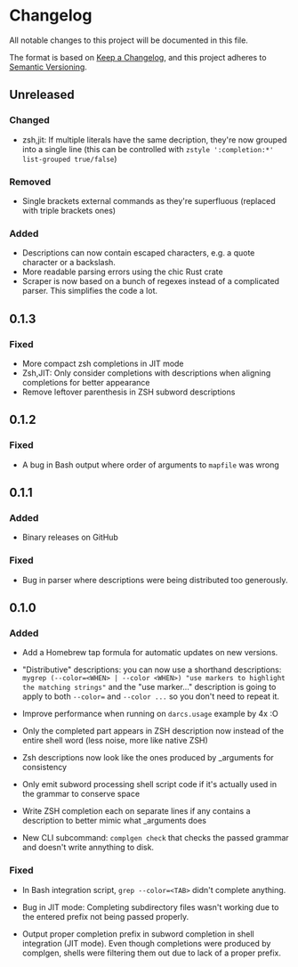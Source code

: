 # Changelog

All notable changes to this project will be documented in this file.

The format is based on [Keep a Changelog](https://keepachangelog.com/en/1.0.0/),
and this project adheres to [Semantic Versioning](https://semver.org/spec/v2.0.0.html).

## Unreleased

### Changed

- zsh,jit: If multiple literals have the same decription, they're now grouped into a single line (this can be
  controlled with `zstyle ':completion:*' list-grouped true/false`)

### Removed

- Single brackets external commands as they're superfluous (replaced with triple brackets ones)

### Added

- Descriptions can now contain escaped characters, e.g. a quote character or a backslash.
- More readable parsing errors using the chic Rust crate
- Scraper is now based on a bunch of regexes instead of a complicated parser.  This simplifies the code a lot.

## 0.1.3
### Fixed

- More compact zsh completions in JIT mode
- Zsh,JIT: Only consider completions with descriptions when aligning completions for better appearance
- Remove leftover parenthesis in ZSH subword descriptions

## 0.1.2
### Fixed

- A bug in Bash output where order of arguments to `mapfile` was wrong

## 0.1.1
### Added

- Binary releases on GitHub

### Fixed

- Bug in parser where descriptions were being distributed too generously.

## 0.1.0
### Added

- Add a Homebrew tap formula for automatic updates on new versions.

- "Distributive" descriptions: you can now use a shorthand descriptions:
  `mygrep (--color=<WHEN> | --color <WHEN>) "use markers to highlight the matching strings"`
  and the "use marker..." description is going to apply to both `--color=` and `--color ...` so you don't need to repeat it.

- Improve performance when running on `darcs.usage` example by 4x :O
- Only the completed part appears in ZSH description now instead of the entire shell word (less noise, more like native ZSH)
- Zsh descriptions now look like the ones produced by _arguments for consistency
- Only emit subword processing shell script code if it's actually used in the grammar to conserve space
- Write ZSH completion each on separate lines if any contains a description to better mimic what _arguments does
- New CLI subcommand: `complgen check` that checks the passed grammar and doesn't write annything to disk.

### Fixed

- In Bash integration script, `grep --color=<TAB>` didn't complete anything.

- Bug in JIT mode: Completing subdirectory files wasn't working due to the entered prefix not being passed
  properly.

- Output proper completion prefix in subword completion in shell integration (JIT mode).  Even though
  completions were produced by complgen, shells were filtering them out due to lack of a proper prefix.
